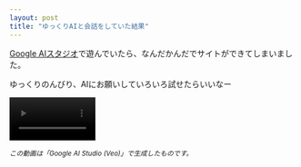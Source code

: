 ```yaml
---
layout: post
title: "ゆっくりAIと会話をしていた結果"
---
```


<a href="https://aistudio.google.com/">Google AIスタジオ</a>で遊んでいたら、なんだかんだでサイトができてしまいました。

ゆっくりのんびり、AIにお願いしていろいろ試せたらいいなー

<video width="30%" controls>
  <source src="/video_generation1.mp4" type="video/mp4">
  お使いのブラウザは動画の再生に対応していません。
</video>

<p><small><em>この動画は「Google AI Studio (Veo)」で生成したものです。</em></small></p>
